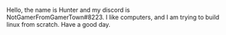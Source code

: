 Hello, the name is Hunter and my discord is NotGamerFromGamerTown#8223. I like computers, and I am trying to build linux from scratch. Have a good day.
